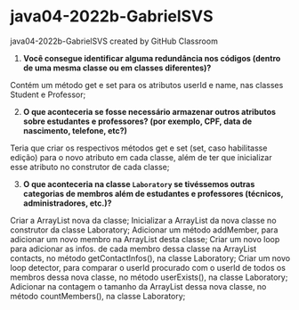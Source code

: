 # java04-2022b-GabrielSVS
java04-2022b-GabrielSVS created by GitHub Classroom

1) **Você consegue identificar alguma redundância nos códigos (dentro de uma mesma classe ou em classes diferentes)?**
   
Contém um método get e set para os atributos userId e name, nas classes Student e Professor;



2) **O que aconteceria se fosse necessário armazenar outros atributos sobre estudantes e professores? (por exemplo, CPF, data de nascimento, telefone, etc?)**
   
Teria que criar os respectivos métodos get e set (set, caso habilitasse edição) para o novo atributo em cada classe, além de ter que inicializar esse atributo no construtor de cada classe;



3) **O que aconteceria na classe `Laboratory` se tivéssemos outras categorias de membros além de estudantes e professores (técnicos, administradores, etc.)?**
   
Criar a ArrayList nova da classe;
Inicializar a ArrayList da nova classe no construtor da classe Laboratory;
Adicionar um método addMember, para adicionar um novo membro na ArrayList desta classe;
Criar um novo loop para adicionar as infos. de cada membro dessa classe na ArrayList<string> contacts, no método getContactInfos(), na classe Laboratory;
Criar um novo loop detector, para comparar o userId procurado com o userId de todos os membros dessa nova classe, no método userExists(), na classe Laboratory;
Adicionar na contagem o tamanho da ArrayList dessa nova classe, no método countMembers(), na classe Laboratory;
